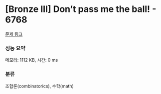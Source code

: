# [Bronze III] Don’t pass me the ball! - 6768 

[문제 링크](https://www.acmicpc.net/problem/6768) 

### 성능 요약

메모리: 1112 KB, 시간: 0 ms

### 분류

조합론(combinatorics), 수학(math)


